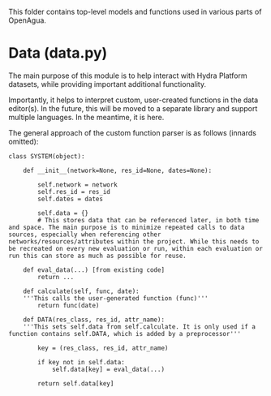 This folder contains top-level models and functions used in various parts of OpenAgua.

# Data (data.py)

The main purpose of this module is to help interact with Hydra Platform datasets, while providing important additional functionality.

Importantly, it helps to interpret custom, user-created functions in the data editor(s). In the future, this will be moved to a separate library and support multiple languages. In the meantime, it is here.

The general approach of the custom function parser is as follows (innards omitted):

```
class SYSTEM(object):
	
    def __init__(network=None, res_id=None, dates=None):
    
    	self.network = network
        self.res_id = res_id
        self.dates = dates
  
    	self.data = {}
        # This stores data that can be referenced later, in both time and space. The main purpose is to minimize repeated calls to data sources, especially when referencing other networks/resources/attributes within the project. While this needs to be recreated on every new evaluation or run, within each evaluation or run this can store as much as possible for reuse.

	def eval_data(...) [from existing code]
    	return ...

	def calculate(self, func, date):
    '''This calls the user-generated function (func)'''
        return func(date)
   
    def DATA(res_class, res_id, attr_name):
    '''This sets self.data from self.calculate. It is only used if a function contains self.DATA, which is added by a preprocessor'''
    
    	key = (res_class, res_id, attr_name)
    
    	if key not in self.data:
        	self.data[key] = eval_data(...)
        
        return self.data[key]

```